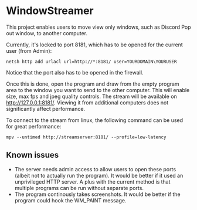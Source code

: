 # WindowStreamer

This project enables users to move view only windows, such as Discord Pop out window, to another computer.

Currently, it's locked to port 8181, which has to be opened for the current user (from Admin):

```
netsh http add urlacl url=http://*:8181/ user=YOURDOMAIN\YOURUSER
```

Notice that the port also has to be opened in the firewall.

Once this is done, open the program and draw from the empty program area to the window you want to send to the other computer. This will enable size, max fps and jpeg quality controls. The stream will be available on http://127.0.0.1:8181/. Viewing it from additional computers does not significantly affect performance.

To connect to the stream from linux, the following command can be used for great performance:

```
mpv --untimed http://streamserver:8181/ --profile=low-latency
```

## Known issues

* The server needs admin access to allow users to open these ports (albeit not to actually run the program). It would be better if it used an unprivileged HTTP server. A plus with the current method is that multiple programs can be run without separate ports.
* The program continously takes screenshots. It would be better if the program could hook the WM_PAINT message.